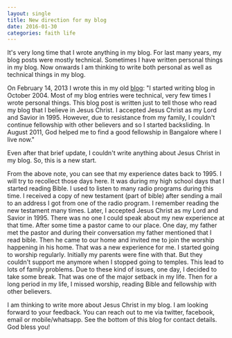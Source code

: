 ```yaml
---
layout: single
title: New direction for my blog
date: 2016-01-30
categories: faith life
---
```


It's very long time that I wrote anything in my blog.  For last many
years, my blog posts were mostly technical.  Sometimes I have written
personal things in my blog.  Now onwards I am thinking to write both
personal as well as technical things in my blog.

On February 14, 2013 I wrote this in my old [blog]: "I started writing
blog in October 2004.  Most of my blog entries were technical, very
few times I wrote personal things.  This blog post is written just to
tell those who read my blog that I believe in Jesus Christ.  I
accepted Jesus Christ as my Lord and Savior in 1995.  However, due to
resistance from my family, I couldn't continue fellowship with other
believers and so I started backsliding.  In August 2011, God helped me
to find a good fellowship in Bangalore where I live now."

[blog]: http://baijum.blogspot.in/2013/02/something-personal.html

Even after that brief update, I couldn't write anything about Jesus
Christ in my blog.  So, this is a new start.

From the above note, you can see that my experience dates back to
1995.  I will try to recollect those days here.  It was during my high
school days that I started reading Bible.  I used to listen to many
radio programs during this time.  I received a copy of new testament
(part of bible) after sending a mail to an address I got from one of
the radio program.  I remember reading the new testament many times.
Later, I accepted Jesus Christ as my Lord and Savior in 1995.
There was no one I could speak about my new experience at that time.
After some time a pastor came to our place.  One day, my father met
the pastor and during their conversation my father mentioned that I
read bible.  Then he came to our home and invited me to join the
worship happening in his home.  That was a new experience for me.  I
started going to worship regularly.  Initially my parents were fine
with that.  But they couldn't support me anymore when I stopped going
to temples.  This lead to lots of family problems.  Due to these kind
of issues, one day, I decided to take some break.  That was one of the
major setback in my life.  Then for a long period in my life, I missed
worship, reading Bible and fellowship with other believers.

I am thinking to write more about Jesus Christ in my blog.  I am
looking forward to your feedback.  You can reach out to me via
twitter, facebook, email or mobile/whatsapp.  See the bottom of this
blog for contact details.  God bless you!
